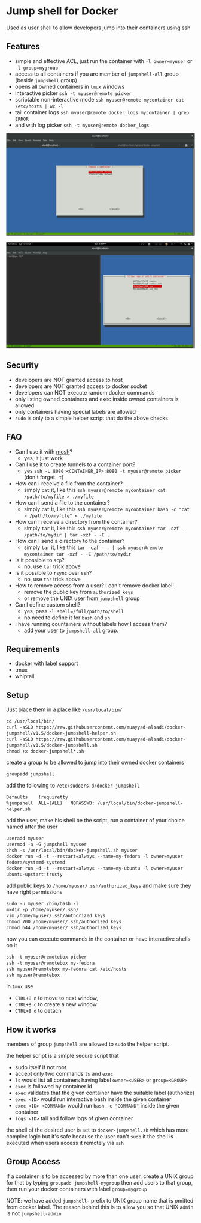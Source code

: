 # Jump shell for Docker

Used as user shell to allow developers jump into their containers using ssh

## Features

* simple and effective ACL, just run the container with `-l owner=myuser` or `-l group=mygroup`
* access to all containers if you are member of `jumpshell-all` group (beside `jumpshell` group)
* opens all owned containers in `tmux` windows
* interactive picker `ssh -t myuser@remote picker`
* scriptable non-interactive mode `ssh myuser@remote mycontainer cat /etc/hosts | wc -l`
* tail container logs `ssh myuser@remote docker_logs mycontainer | grep ERROR`
* and with log picker `ssh -t myuser@remote docker_logs`

![Container Picker](/picker.png)

![Container Logs](/logs.png)

## Security

* developers are NOT granted access to host
* developers are NOT granted access to docker socket
* developers can NOT execute random docker commands
* only listing owned containers and exec inside owned containers is allowed
* only containers having special labels are allowed
* `sudo` is only to a simple helper script that do the above checks

## FAQ

* Can I use it with [mosh](https://mosh.org/)?
  * yes, it just work
* Can I use it to create tunnels to a container port?
  * yes `ssh -L 8080:<CONTAINER_IP>:8080 -t myuser@remote picker` (don't forget `-t`)
* How can I receive a file from the container?
  * simply `cat` it, like this `ssh myuser@remote mycontainer cat /path/to/myfile > ./myfile`
* How can I send a file to the container?
  * simply `cat` it, like this `ssh myuser@remote mycontainer bash -c "cat > /path/to/myfile" < ./myfile`
* How can I receive a directory from the container?
  * simply `tar` it, like this `ssh myuser@remote mycontainer tar -czf - /path/to/mydir | tar -xzf - -C .`
* How can I send a directory to the container?
  * simply `tar` it, like this `tar -czf - . | ssh myuser@remote mycontainer tar -xzf - -C /path/to/mydir`
* Is it possible to `scp`?
  * no, use `tar` trick above
* Is it possible to `rsync` over `ssh`?
  * no, use `tar` trick above
* How to remove access from a user? I can't remove docker label!
  * remove the public key from `authorized_keys`
  * or remove the UNIX user from `jumpshell` group
* Can I define custom shell?
  * yes, pass `-l shell=/full/path/to/shell`
  * no need to define it for `bash` and `sh`
* I have running countainers without labels how I access them?
  * add your user to `jumpshell-all` group.


## Requirements

* docker with label support
* tmux
* whiptail

## Setup

Just place them in a place like `/usr/local/bin/`

```
cd /usr/local/bin/
curl -sSLO https://raw.githubusercontent.com/muayyad-alsadi/docker-jumpshell/v1.5/docker-jumpshell-helper.sh
curl -sSLO https://raw.githubusercontent.com/muayyad-alsadi/docker-jumpshell/v1.5/docker-jumpshell.sh
chmod +x docker-jumpshell*.sh
```

create a group to be allowed to jump into their owned docker containers

```
groupadd jumpshell
```

add the following to `/etc/sudoers.d/docker-jumpshell`

```
Defaults    !requiretty
%jumpshell	ALL=(ALL)	NOPASSWD: /usr/local/bin/docker-jumpshell-helper.sh
```

add the user, make his shell be the script, run a container of your choice named after the user

```
useradd myuser
usermod -a -G jumpshell myuser
chsh -s /usr/local/bin/docker-jumpshell.sh myuser
docker run -d -t --restart=always --name=my-fedora -l owner=myuser fedora/systemd-systemd
docker run -d -t --restart=always --name=my-ubuntu -l owner=myuser ubuntu-upstart:trusty
```

add public keys to `/home/myuser/.ssh/authorized_keys` and make sure they have right permissions

```
sudo -u myuser /bin/bash -l
mkdir -p /home/myuser/.ssh/
vim /home/myuser/.ssh/authorized_keys
chmod 700 /home/myuser/.ssh/authorized_keys
chmod 644 /home/myuser/.ssh/authorized_keys
```

now you can execute commands in the container or have interactive shells on it

```
ssh -t myuser@remotebox picker
ssh -t myuser@remotebox my-fedora
ssh myuser@remotebox my-fedora cat /etc/hosts
ssh myuser@remotebox
```

in `tmux` use

* `CTRL+B n` to move to next window,
* `CTRL+B c` to create a new window
* `CTRL+B d` to detach

## How it works

members of group `jumpshell` are allowed to `sudo` the helper script.

the helper script is a simple secure script that

* sudo itself if not root
* accept only two commands `ls` and `exec` 
* `ls` would list all containers having label `owner=<USER>` or `group=<GROUP>`
* `exec` is followed by container id
* `exec` validates that the given container have the suitable label (authorize)
* `exec <ID>` would run interactive bash inside the given container
* `exec <ID> <COMMAND>` would run `bash -c "COMMAND"` inside the given container
* `logs <ID>` tail and follow logs of given container

the shell of the desired user is set to `docker-jumpshell.sh`
which has more complex logic but it's safe because the user can't `sudo` it
the shell is executed when users access it remotely via `ssh`

## Group Access

If a container is to be accessed by more than one user,
create a UNIX group for that by typing `groupadd jumpshell-mygroup`
then add users to that group, then run your docker containers with label `group=mygroup`

NOTE: we have added `jumpshell-` prefix to UNIX group name
that is omitted from docker label. The reason behind this 
is to allow you so that UNIX `admin` is not `jumpshell-admin`
